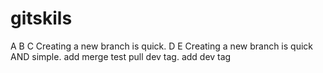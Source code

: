 # gitskils
A
B
C
Creating a new branch is quick.
D
E
Creating a new branch is quick AND simple.
add merge
test pull dev tag.
add dev tag
